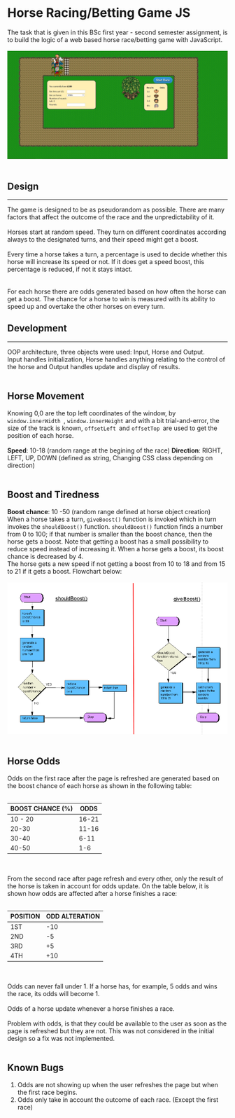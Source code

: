 # Horse Racing/Betting Game JS
The task that is given in this BSc first year - second semester assignment, is to build the logic of a web based horse race/betting game with JavaScript.
<br><br>
![](https://github.com/antoniosTriant/Horse-Racing-Betting-Game-JS/blob/master/documentation/images/Screenshot_1.jpg)
<br><br>
## Design

***

The game is designed to be as pseudorandom as possible.  There are many factors that affect the outcome of the race and the unpredictability of it. 
<br><br>
Horses start at  random speed. They turn on different coordinates according always to the designated turns, and their speed might get a boost. 
<br><br>
Every time a horse takes a turn, a percentage is used to decide whether this horse will increase its speed or not. If it does get a speed boost, this percentage is reduced, if not it stays intact.  
<br><br>
For each horse there are odds generated based on how often the horse can get a boost. The chance for a horse to win is measured with its ability to speed up and overtake the other horses on every turn. 

## Development

***

OOP architecture, three objects were used: Input, Horse and Output.
<br>
Input handles initialization, Horse handles anything relating to the control of the horse and Output handles update and display of results.
<br><br>
## Horse Movement
Knowing 0,0 are the top left coordinates of the window, by `window.innerWidth `, `window.innerHeight` and with a bit trial-and-error, the size of the track is known, `offsetLeft `and `offsetTop `are used to get the position of each horse.
<br><br>
**Speed**: 10-18 (random range at the begining of the race)
**Direction**: RIGHT, LEFT, UP, DOWN (defined as string, Changing CSS class depending on direction)
<br><br>
## Boost and Tiredness
**Boost chance**: 10 -50 (random range defined at horse object creation) <br>
When a horse takes a turn, `giveBoost()` function is invoked which in turn invokes the `shouldBoost()` function. `shouldBoost()` function finds a number from 0 to 100; if that number is smaller than the boost chance, then the horse gets a boost. Note that getting a boost has a small possibility to reduce speed instead of increasing it. When a horse gets a boost, its boost chance is decreased by 4.<br>
The horse gets a new speed if not getting a boost from 10 to 18 and from 15 to 21 if it gets a boost. Flowchart below:
<br><br>
![](https://github.com/antoniosTriant/Horse-Racing-Betting-Game-JS/blob/master/documentation/images/flowchartBoosting.png)
<br><br>
## Horse Odds

Odds on the first race after the page is refreshed are generated based on the boost chance of each horse as shown in the following table:
<br><br>

| **BOOST CHANCE (%)** | **ODDS** |
| --- | --- |
| 10 - 20 | 16-21 |
| 20-30 | 11-16 |
| 30-40 | 6-11 |
| 40-50 | 1-6 |

<br><br>
From the second race after page refresh and every other, only the result of the horse is taken in account for odds update. On the table below, it is shown how odds are affected after a horse finishes a race:
<br><br>

| **POSITION** | **ODD ALTERATION** |
| --- | --- |
| 1ST | -10 |
| 2ND | -5 |
| 3RD | +5 |
| 4TH | +10 |

<br><br>
Odds can never fall under 1. If a horse has, for example, 5 odds and wins the race, its odds will become 1.
<br><br>
Odds of a horse update whenever a horse finishes a race.
<br><br>
Problem with odds, is that they could be available to the user as soon as the page is refreshed but they are not. This was not considered in the initial design so a fix was not implemented. 
<br><br>

## Known Bugs
1. Odds are not showing up when the user refreshes the page but when the first race begins.
2. Odds only take in account the outcome of each race. (Except the first race)
